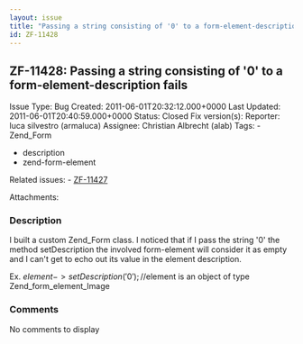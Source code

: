 ```yaml
---
layout: issue
title: "Passing a string consisting of '0' to a form-element-description fails"
id: ZF-11428
---
```


ZF-11428: Passing a string consisting of '0' to a form-element-description fails 
---------------------------------------------------------------------------------

 Issue Type: Bug Created: 2011-06-01T20:32:12.000+0000 Last Updated: 2011-06-01T20:40:59.000+0000 Status: Closed Fix version(s): 
 Reporter:  luca silvestro (armaluca)  Assignee:  Christian Albrecht (alab)  Tags: - Zend\_Form
- description
- zend-form-element
 
 Related issues: - [ZF-11427](/issues/browse/ZF-11427)
 
 Attachments: 
### Description

I built a custom Zend\_Form class. I noticed that if I pass the string '0' the method setDescription the involved form-element will consider it as empty and I can't get to echo out its value in the element description.

Ex. $element->setDescription('0'); //$element is an object of type Zend\_form\_element\_Image

 

 

### Comments

No comments to display